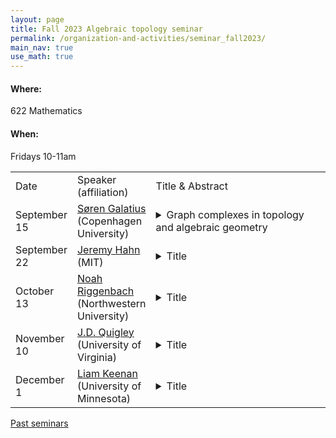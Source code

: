 ```yaml
---
layout: page
title: Fall 2023 Algebraic topology seminar
permalink: /organization-and-activities/seminar_fall2023/
main_nav: true
use_math: true
---
```

<h4>Where:</h4> 622 Mathematics
<h4>When:</h4> Fridays 10-11am

<table>
<tr><td>Date</td> 
	<td>Speaker (affiliation)</td>
	<td style="width:60%">Title & Abstract</td>
	</tr>
<tr><td>September 15</td>
	<td><a href="https://sorengalatius.com/">Søren Galatius</a> (Copenhagen University) </td>
	<td><details> 
	<summary>Graph complexes in topology and algebraic geometry</summary>
	<p class="abstract">In the 1990s, Kontsevich introduced certain rational chain complexes by an explicit presentation, known as graph complexes.  The come in a few flavors and have shown up in different parts of mathematics.  I will recall these chain complexes and explain how they showed up in joint work with Chan and Payne on the cohomology of moduli spaces of complex curves. </p>
	</details></td>
	</tr>
<tr><td>September 22</td>
	<td><a href="https://web.mit.edu/~jhahn01/www/">Jeremy Hahn</a> (MIT)</td>
	<td><details> 
	<summary>Title</summary>
	<p class="abstract"><i>Abstract:</i> </p>
	</details></td>
	</tr>
<tr><td>October 13</td>
	<td><a href="https://sites.google.com/view/riggenbachn">Noah Riggenbach</a> (Northwestern University)</td>
	<td><details> 
	<summary>Title</summary>
	<p class="abstract"><i>Abstract:</i> </p>
	</details></td>
	</tr>
<tr><td>November 10</td>
	<td><a href="https://quigleyjd.github.io/">J.D. Quigley</a> (University of Virginia)</td>
	<td><details> 
	<summary>Title</summary>
	<p class="abstract"><i>Abstract:</i> </p>
	</details></td>
	</tr>
<tr><td>December 1</td>
	<td><a href="https://sites.google.com/view/liam-keenan/home">Liam Keenan</a> (University of Minnesota)</td>
	<td><details> 
	<summary>Title</summary>
	<p class="abstract"><i>Abstract:</i> </p>
	</details></td>
	</tr>
	</table>

<a href="https://allenyuan.me/columbia-algebraic-topology-seminar/">Past seminars</a>
